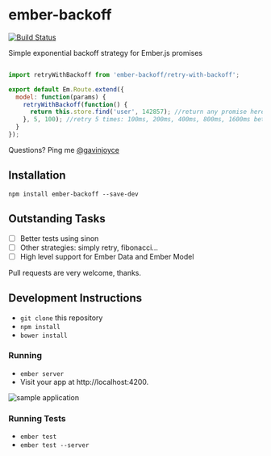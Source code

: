 # ember-backoff

[![Build Status](https://travis-ci.org/GavinJoyce/ember-backoff.svg)](https://travis-ci.org/GavinJoyce/ember-backoff)

Simple exponential backoff strategy for Ember.js promises

```javascript

import retryWithBackoff from 'ember-backoff/retry-with-backoff';

export default Em.Route.extend({
  model: function(params) {
    retryWithBackoff(function() {
      return this.store.find('user', 142857); //return any promise here
    }, 5, 100); //retry 5 times: 100ms, 200ms, 400ms, 800ms, 1600ms between tries
  }
});

```

Questions? Ping me [@gavinjoyce](https://twitter.com/gavinjoyce)

## Installation

`npm install ember-backoff --save-dev`

## Outstanding Tasks

 * [ ] Better tests using sinon
 * [ ] Other strategies: simply retry, fibonacci...
 * [ ] High level support for Ember Data and Ember Model

Pull requests are very welcome, thanks.

## Development Instructions

* `git clone` this repository
* `npm install`
* `bower install`

### Running

* `ember server`
* Visit your app at http://localhost:4200.

![sample application](https://cloud.githubusercontent.com/assets/2526/4193579/ed8937dc-37a2-11e4-93e6-3b20b53fb315.png)

### Running Tests

* `ember test`
* `ember test --server`
